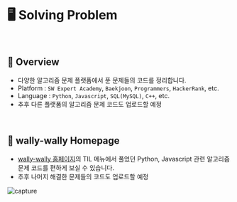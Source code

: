# :desktop_computer: Solving Problem

<br>

## :pushpin: Overview

- 다양한 알고리즘 문제 플랫폼에서 푼 문제들의 코드를 정리합니다.
- Platform : `SW Expert Academy`, `Baekjoon`, `Programmers`, `HackerRank`, etc.
- Language : `Python`, `Javascript`, `SQL(MySQL)`, `C++`, etc.
- 추후 다른 플랫폼의 알고리즘 문제 코드도 업로드할 예정

<br>

## :pushpin: wally-wally Homepage

- <a href="https://wally-wally.kr/til" target="_blank">wally-wally 홈페이지</a>의 TIL 메뉴에서 풀었던 Python, Javascript 관련 알고리즘 문제 코드를 편하게 보실 수 있습니다.
- 추후 나머지 해결한 문제들의 코드도 업로드할 예정

![capture](https://user-images.githubusercontent.com/52685250/88697090-0bd6e900-d13f-11ea-837e-b164d7fd5e26.PNG)